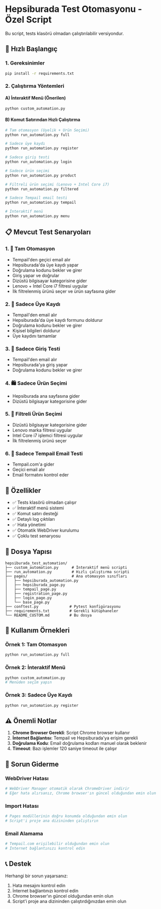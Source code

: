 # Hepsiburada Test Otomasyonu - Özel Script

Bu script, tests klasörü olmadan çalıştırılabilir versiyondur.

## 🚀 Hızlı Başlangıç

### 1. Gereksinimler
```bash
pip install -r requirements.txt
```

### 2. Çalıştırma Yöntemleri

#### A) İnteraktif Menü (Önerilen)
```bash
python custom_automation.py
```

#### B) Komut Satırından Hızlı Çalıştırma
```bash
# Tam otomasyon (Üyelik + Ürün Seçimi)
python run_automation.py full

# Sadece üye kaydı
python run_automation.py register

# Sadece giriş testi
python run_automation.py login

# Sadece ürün seçimi
python run_automation.py product

# Filtreli ürün seçimi (Lenovo + Intel Core i7)
python run_automation.py filtered

# Sadece Tempail email testi
python run_automation.py tempail

# İnteraktif menü
python run_automation.py menu
```

## 📋 Mevcut Test Senaryoları

### 1. 🚀 Tam Otomasyon
- Tempail'den geçici email alır
- Hepsiburada'da üye kaydı yapar
- Doğrulama kodunu bekler ve girer
- Giriş yapar ve doğrular
- Dizüstü bilgisayar kategorisine gider
- Lenovo + Intel Core i7 filtresi uygular
- İlk filtrelenmiş ürünü seçer ve ürün sayfasına gider

### 2. 📝 Sadece Üye Kaydı
- Tempail'den email alır
- Hepsiburada'da üye kaydı formunu doldurur
- Doğrulama kodunu bekler ve girer
- Kişisel bilgileri doldurur
- Üye kaydını tamamlar

### 3. 🔑 Sadece Giriş Testi
- Tempail'den email alır
- Hepsiburada'ya giriş yapar
- Doğrulama kodunu bekler ve girer

### 4. 🛍️ Sadece Ürün Seçimi
- Hepsiburada ana sayfasına gider
- Dizüstü bilgisayar kategorisine gider

### 5. 🎯 Filtreli Ürün Seçimi
- Dizüstü bilgisayar kategorisine gider
- Lenovo marka filtresi uygular
- Intel Core i7 işlemci filtresi uygular
- İlk filtrelenmiş ürünü seçer

### 6. 📧 Sadece Tempail Email Testi
- Tempail.com'a gider
- Geçici email alır
- Email formatını kontrol eder

## 🔧 Özellikler

- ✅ Tests klasörü olmadan çalışır
- ✅ İnteraktif menü sistemi
- ✅ Komut satırı desteği
- ✅ Detaylı log çıktıları
- ✅ Hata yönetimi
- ✅ Otomatik WebDriver kurulumu
- ✅ Çoklu test senaryosu

## 📁 Dosya Yapısı

```
hepsiburada_test_automation/
├── custom_automation.py      # İnteraktif menü scripti
├── run_automation.py         # Hızlı çalıştırma scripti
├── pages/                    # Ana otomasyon sınıfları
│   ├── hepsiburada_automation.py
│   ├── hepsiburada_page.py
│   ├── tempail_page.py
│   ├── registration_page.py
│   ├── login_page.py
│   └── base_page.py
├── conftest.py              # Pytest konfigürasyonu
├── requirements.txt         # Gerekli kütüphaneler
└── README_CUSTOM.md         # Bu dosya
```

## 🎯 Kullanım Örnekleri

### Örnek 1: Tam Otomasyon
```bash
python run_automation.py full
```

### Örnek 2: İnteraktif Menü
```bash
python custom_automation.py
# Menüden seçim yapın
```

### Örnek 3: Sadece Üye Kaydı
```bash
python run_automation.py register
```

## ⚠️ Önemli Notlar

1. **Chrome Browser Gerekli**: Script Chrome browser kullanır
2. **İnternet Bağlantısı**: Tempail ve Hepsiburada'ya erişim gerekli
3. **Doğrulama Kodu**: Email doğrulama kodları manuel olarak beklenir
4. **Timeout**: Bazı işlemler 120 saniye timeout ile çalışır

## 🐛 Sorun Giderme

### WebDriver Hatası
```bash
# WebDriver Manager otomatik olarak ChromeDriver indirir
# Eğer hata alırsanız, Chrome browser'ın güncel olduğundan emin olun
```

### Import Hatası
```bash
# Pages modüllerinin doğru konumda olduğundan emin olun
# Script'i proje ana dizininden çalıştırın
```

### Email Alamama
```bash
# Tempail.com erişilebilir olduğundan emin olun
# İnternet bağlantınızı kontrol edin
```

## 📞 Destek

Herhangi bir sorun yaşarsanız:
1. Hata mesajını kontrol edin
2. İnternet bağlantınızı kontrol edin
3. Chrome browser'ın güncel olduğundan emin olun
4. Script'i proje ana dizininden çalıştırdığınızdan emin olun
